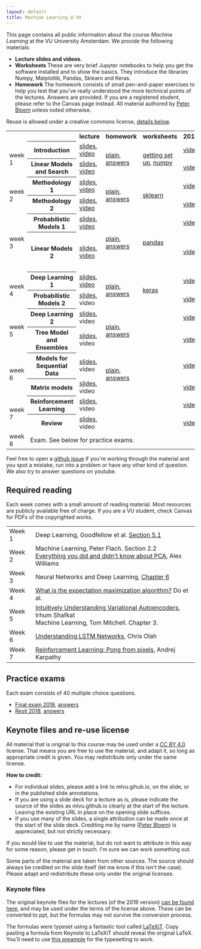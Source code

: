 ```yaml
---
layout: default
title: Machine Learning @ VU
---
```


This page contains all public information about the course _Machine Learning_ at the VU University Amsterdam. We provide the following materials:
  * **Lecture slides and videos.**
  * **Worksheets** These are very brief Jupyter notebooks to help you get the software installed and to show the basics. They introduce the libraries Numpy, Matplotlib, Pandas, Sklearn and Keras.
  * **Homework** The homework consists of small pen-and-paper exercises to help you test that you've really understood the more technical points of the lectures. Answers are provided.
If you are a registered student, please refer to the Canvas page instead. All material authored by [Peter Bloem](peterbloem.nl) unless noted otherwise.

Reuse is allowed under a creative commons license, [details below](#keynote-files-and-re-use-license).
 
<table>
  <tr>
   <th></th>
    <th></th>
    <th>lecture</th>
    <th>homework</th>
    <th>worksheets</th>
    <th>2019</th>
    <th>2018</th>
  </tr>
  <tr>
   <td rowspan="2">week 1</td> <th>Introduction</th>
   <td><a href="./lectures/11.Introduction.annotated.pdf">slides</a>, <a href="https://youtu.be/excCZSTJEPs">video</a> </td> 
   <td rowspan="2"><a href="./homework/week1.noanswers.pdf">plain</a>, <a href="./homework/week1.answers.pdf">answers</a></td> 
   <td rowspan="2"><a href="https://docs.google.com/document/d/1-LXG5Lb76xQy70W2ZdannnYMEXRLt0CsoiaK0gTkmfY/edit">getting set up</a>, <a href="https://github.com/mlvu/worksheets/blob/master/Worksheet%201%2C%20Numpy%20and%20Matplotlib.ipynb">numpy</a></td> 
   <td><a href="https://youtu.be/-pve3oIvxa8">video</a></td>
   <td><a href="https://youtu.be/547GyRCr8TM">video</a></td>
  </tr>
  <tr>
    <th> Linear Models and Search</th>
    <td> <a href="./lectures/12.LinearModels1.annotated.pdf">slides</a>, <a href="https://youtu.be/1lqaD0AsMfY">video</a> </td>
	<td> <a href="https://youtu.be/3K4pNmQbGx8">video</a></td>
    <td> <a href="https://youtu.be/sSykYt7H8oE">video</a></td>
  </tr>
  <tr>
    <td rowspan="2"> week 2</td>
    <th>Methodology 1</th>
    <td><a href="./lectures/21.Methodology1.annotated.pdf">slides</a>, <a href="https://youtu.be/GaoNNaRjauU">video</a></td>
    <td rowspan="2"><a href="./homework/week2.noanswers.pdf">plain</a>, <a href="./homework/week2.answers.pdf">answers</a></td>
    <td rowspan="2"><a href="https://github.com/mlvu/worksheets/blob/master/Worksheet%202%2C%20Sklearn.ipynb">sklearn</a></td>
    <td><a href="https://youtu.be/wbUE6X_B8B4">video</a></td>
    <td><a href="https://youtu.be/okxskT6ben4">video</a></td>
  </tr>
  <tr>
    <th> Methodology 2</th>
    <td><a href="./lectures/22.Methodology2.annotated.pdf">slides</a>, <a href="https://youtu.be/Aad5UDrdHPg">video</a> </td> 
	<td><a href="https://youtu.be/H4c4qpHdGq8">video</a></td>    
    <td><a href="https://youtu.be/csk2HSWS5r8">video</a></td>
  </tr>
  <tr>
    <td rowspan="2"> week 3</td>
    <th> Probabilistic Models 1</th>
    <td> <a href="./lectures/31.ProbabilisticModels1.annotated.pdf">slides</a>, <a href="https://youtu.be/k0_56JyYaOM">video</a> </td>
    <td rowspan="2"><a href="./homework/week3.noanswers.pdf">plain</a>, <a href="./homework/week3.answers.pdf">answers</a></td>
    <td rowspan="2"><a href="https://github.com/mlvu/worksheets/blob/master/Worksheet%203%2C%20Pandas.ipynb">pandas</a></td>
	<td><a href="https://youtu.be/f2HIW37Ohho">video</a></td>    
    <td><a href="https://youtu.be/DM1APCpqF8g">video</a></td>
  </tr>
  <tr>
    <th>Linear Models 2</th>
    <td><a href="./lectures/32.LinearModels2.annotated.pdf">slides</a>, <a href=" https://youtu.be/1NVgspM98W0">video</a></td>
	<td><a href="https://youtu.be/g2lziWxf_9Q">video</a></td> 
    <td><a href="https://youtu.be/F6gFYAwXmAs">video</a> <small>Contains more in-depth explanation of SVMs.</small></td>
 </tr>  
 
  <tr>
    <td rowspan="2"> week 4</td>
    <th>Deep Learning 1</th>
    <td> <a href="./lectures/41.DeepLearning1.annotated.pdf">slides</a>, <a href="https://youtu.be/DidHjsp_OV0">video</a></td> 
    <td rowspan="2"><a href="./homework/week4.noanswers.pdf">plain</a>, <a href="./homework/week4.answers.pdf">answers</a></td> 
    <td rowspan="2"><a href="https://github.com/mlvu/worksheets/blob/master/Worksheet%204%2C%20Deep%20Learning.ipynb">keras</a></td> 
	<td><a href="https://youtu.be/VZwrbIBNzzA">video</a></td>    
    <td><a href="https://youtu.be/jOrYBnEPpYU">video</a></td>
  </tr>
  <tr>
    <th>Probabilistic Models 2</th>
    <td><a href="./lectures/42.ProbabilisticModels2.annotated.pdf">slides</a>, video </td>
	<td><a href="https://youtu.be/f2HIW37Ohho">video</a></td>    
    <td><a href="https://youtu.be/-7UJqvjNIjk">video</a></td>
  </tr>
    <tr>
    <td rowspan="2"> week 5</td>
    <th>Deep Learning 2</th>
    <td><a href="./lectures/51.Deep Learning2.annotated.pdf">slides</a>, video </td> 
    <td rowspan="2"><a href="./homework/week5.noanswers.pdf">plain</a>, <a href="./homework/week5.answers.pdf">answers</a></td> 
    <td rowspan="2"></td> 
	<td><a href="https://youtu.be/6N4zIx0ATME">video</a></td>    
    <td><a href="https://youtu.be/APuP9SkESGA">video</a></td>
  </tr>
  <tr>
    <th>Tree Model and Ensembles</th>
    <td><a href="./lectures/52.Trees.annotated.pdf">slides</a>, video </td> 
	<td><a href="https://youtu.be/m-at5l3F_ig">video</a></td>    
    <td><a href="https://youtu.be/PGITM1E2CLk">video</a></td>
  </tr>
  <tr>
    <td rowspan="2"> week 6</td>
    <th>Models for Sequential Data</th>
    <td><a href="./lectures/61.SequentialModels.annotated.pdf">slides</a>, video </td> 
    <td rowspan="2"><a href="./homework/week6.noanswers.pdf">plain</a>, <a href="./homework/week6.answers.pdf">answers</a></td> 
    <td rowspan="2"></td> 
	<td> <a href="https://youtu.be/h6j9wgHGnOk">video</a></td>    
    <td><a href="https://youtu.be/HNOHLvD6_gs">video</a></td>
  </tr>
  <tr>
    <th>Matrix models</th>
    <td><a href="./lectures/62.Matrices.annotated.pdf">slides</a>, video </td>
    <td><a href="https://youtu.be/L2mJ4o7F434">video</a></td>
    <td><a href="https://youtu.be/RByePOW2b1c">video</a></td>
  </tr>
  <tr>
    <td rowspan="2"> week 7</td>
    <th>Reinforcement Learning</th>
    <td><a href="./lectures/71.Reinforcement Learning.annotated.pdf">slides</a>, video </td> 
    <td rowspan="2"></td> 
    <td rowspan="2"></td>
	<td><a href="https://youtu.be/2ruGrJb8Glk">video</a></td>    
    <td><a href="">video</a></td>
  </tr>
  <tr>
    <th>Review</th>
    <td><a href="./lectures/72.Review.annotated.pdf">slides</a>, video </td>    
	<td><a href="https://youtu.be/xMNc8T_W0Ks">video</a></td>
    <td><a href="https://youtu.be/sMd9ReLSSYU">video</a></td>
  </tr>
  <tr>
    <td> week 8</td><td colspan="5">Exam. See below for practice exams.</td>
  </tr>
</table>

Feel free to open a [github issue](https://github.com/mlvu/mlvu.github.io/issues) if you're 
working through the material and you spot a mistake, run into a problem or have any other
 kind of question. We also try to answer questions on youtube.

## Required reading

Each week comes with a small amount of reading material. Most resources are publicly 
available free of charge. If you are a VU student, check Canvas for PDFs of the 
copyrighted works.

<table>
<tr>
  <td>Week 1</td>
  <td>Deep Learning, Goodfellow et al. <a href="https://www.deeplearningbook.org/contents/ml.html">Section 5.1</a></td>
</tr>
<tr>
  <td>Week 2</td>
  <td>
  Machine Learning, Peter Flach. Section 2.2<br/>
  <a href="http://alexhwilliams.info/itsneuronalblog/2016/03/27/pca/">Everything you did and didn't know about PCA</a>, Alex Williams
  </td>
</tr>
<tr>
  <td>Week 3</td>  
 <td>Neural Networks and Deep Learning, <a href="http://neuralnetworksanddeeplearning.com/chap6.html">Chapter 6</a></td>
</tr>
<tr>
  <td>Week 4</td>  
 <td><a href="https://datajobs.com/data-science-repo/Expectation-Maximization-Primer-[Do-and-Batzoglou].pdf">What is the expectation maximization algorithm?</a> Do et al.</td>
</tr>
<tr>
  <td>Week 5</td>
  <td><a href="https://towardsdatascience.com/intuitively-understanding-variational-autoencoders-1bfe67eb5daf">Intuitively Understanding Variational Autoencoders</a>, Irhum Shafkat<br/>
  Machine Learning, Tom Mitchell. Chapter 3.
  </td>
</tr>
<tr>
  <td>Week 6</td>
 <td><a href="http://colah.github.io/posts/2015-08-Understanding-LSTMs">Understanding LSTM Networks</a>, Chris Olah </td>
</tr>
<tr>
  <td>Week 7</td>
 <td><a href="http://karpathy.github.io/2016/05/31/rl/">Reinforcement Learning: Pong from pixels</a>, Andrej Karpathy</td>
</tr>
</table>

## Practice exams

Each exam consists of 40 multiple choice questions.

* <a href="./exams/exam2018.noanswers.pdf">Final exam 2018</a>, <a href="./exams/exam2018.answers.pdf">answers</a>
* <a href="./exams/resit2018.noanswers.pdf">Resit 2018</a>, <a href="./exams/resit2018.answers.pdf">answers</a>

## Keynote files and re-use license

All material that is original to this course may be used under a [CC BY 4.0](https://creativecommons.org/licenses/by/4.0/) license. That means you are free to use the material, and adapt it, so long as appropriate credit is given. You may redistribute only under the same license.

**How to credit:** 
* For individual slides, please add a link to mlvu.gihub.io, on the slide, or in the published slide annotations. 
* If you are using a slide deck for a lecture as is, please indicate the source of the slides as mlvu.github.io clearly at the start of the lecture. Leaving the existing URL in place on the opening slide suffices.
* If you use many of the slides, a single attribution can be made once at the start of the slide deck. 
Crediting me by name ([Peter Bloem](peterbloem.nl)) is appreciated, but not strictly necessary.

If you would like to use the material, but do not want to attribute in this way for some reason, please get in touch. I'm sure we can work something out.

Some parts of the material are taken from other sources. The source should always be credited on the slide itself (let me know if this isn't the case). Please adapt and redistribute these only under the original licenses.

### Keynote files

The original keynote files for the lectures (of the 2019 version) [can be found here](https://github.com/mlvu/mlvu.github.io/tree/master/lectures-keynote), and may be used under the terms of the license above. These can be converted to ppt, but the formulas may not survive the conversion process. 

The formulas were typeset using a fantastic tool called [LaTeXiT](https://www.chachatelier.fr/latexit/). Copy pasting a formula from Keynote to LaTeXiT should reveal the original LaTeX. You'll need to use [this preample]() for the typesetting to work.




